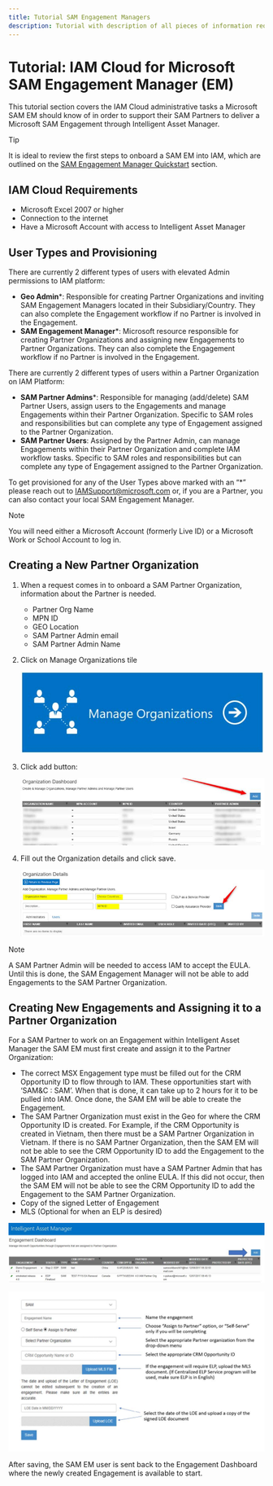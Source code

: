 ```yaml
---
title: Tutorial SAM Engagement Managers
description: Tutorial with description of all pieces of information required for a SAM EM to know in order to support their SAM Partners. 
---
```

# Tutorial: IAM Cloud for Microsoft SAM Engagement Manager (EM)

This tutorial section covers the IAM Cloud administrative tasks a Microsoft SAM EM should know of in order to support their SAM Partners to deliver a Microsoft SAM Engagement through Intelligent Asset Manager.

>[!TIP]
> It is ideal to review the first steps to onboard a SAM EM into IAM, which are outlined on the [SAM Engagement Manager Quickstart](../../Quickstarts/SAM-EMs.md) section.

## IAM Cloud Requirements

- Microsoft Excel 2007 or higher
- Connection to the internet
- Have a Microsoft Account with access to Intelligent Asset Manager

## User Types and Provisioning

There are currently 2 different types of users with elevated Admin permissions to IAM platform:

- **Geo Admin***: Responsible for creating Partner Organizations and inviting SAM Engagement Managers located in their Subsidiary/Country. They can also complete the Engagement workflow if no Partner is involved in the Engagement.
- **SAM Engagement Manager***: Microsoft resource responsible for creating Partner Organizations and assigning new Engagements to Partner Organizations. They can also complete the Engagement workflow if no Partner is involved in the Engagement.

There are currently 2 different types of users within a Partner Organization on IAM Platform:

- **SAM Partner Admins***: Responsible for managing (add/delete) SAM Partner Users, assign users to the Engagements and manage Engagements within their Partner Organization. Specific to SAM roles and responsibilities but can complete any type of Engagement assigned to the Partner Organization.
- **SAM Partner Users**: Assigned by the Partner Admin, can manage Engagements within their Partner Organization and complete IAM workflow tasks. Specific to SAM roles and responsibilities but can complete any type of Engagement assigned to the Partner Organization.

To get provisioned for any of the User Types above marked with an “*” please reach out to IAMSupport@microsoft.com or, if you are a Partner, you can also contact your local SAM Engagement Manager.

>[!NOTE]
> You will need either a Microsoft Account (formerly Live ID) or a Microsoft Work or School Account to log in.

## Creating a New Partner Organization

1. When a request comes in to onboard a SAM Partner Organization, information about the Partner is needed.

   - Partner Org Name
   - MPN ID
   - GEO Location
   - SAM Partner Admin email
   - SAM Partner Admin Name

1. Click on Manage Organizations tile

   ![Manage Organizations Tile on IAM Cloud](media/Manage-Organizations-Tile.jpg)

1. Click add button:

   ![Add New Organization into IAM Cloud](media/Add-Organization-Btn.jpg)

1. Fill out the Organization details and click save.

   ![Fill New Organization Details in IAM CLoud](media/Fill-Organization-Details.jpg)

>[!NOTE]
> A SAM Partner Admin will be needed to access IAM to accept the EULA. Until this is done, the SAM Engagement Manager will not be able to add Engagements to the SAM Partner Organization.

## Creating New Engagements and Assigning it to a Partner Organization

For a SAM Partner to work on an Engagement within Intelligent Asset Manager the SAM EM must first create and assign it to the Partner Organization:

- The correct MSX Engagement type must be filled out for the CRM Opportunity ID to flow through to IAM. These opportunities start with ‘SAM&C : SAM’. When that is done, it can take up to 2 hours for it to be pulled into IAM. Once done, the SAM EM will be able to create the Engagement.
- The SAM Partner Organization must exist in the Geo for where the CRM Opportunity ID is created. For Example, if the CRM Opportunity is created in Vietnam, then there must be a SAM Partner Organization in Vietnam. If there is no SAM Partner Organization, then the SAM EM will not be able to see the CRM Opportunity ID to add the Engagement to the SAM Partner Organization.
- The SAM Partner Organization must have a SAM Partner Admin that has logged into IAM and accepted the online EULA. If this did not occur, then the SAM EM will not be able to see the CRM Opportunity ID to add the Engagement to the SAM Partner Organization.
- Copy of the signed Letter of Engagement
- MLS (Optional for when an ELP is desired)

![Intelligent Asset Manager Engagement Dashboard](media/IAM-Engagement-Dashboard.jpg)

![Intelligent Asset Manager Add New Engagement](media/IAM-Add-New-Engagement.jpg)

After saving, the SAM EM user is sent back to the Engagement Dashboard where the newly created Engagement is available to start.